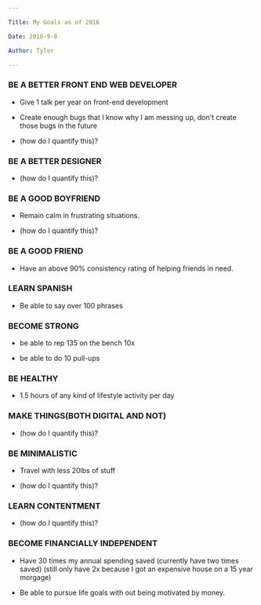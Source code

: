 ```yaml
---

Title: My Goals as of 2016

Date: 2016-9-8

Author: Tyler

---
```


### BE A BETTER FRONT END WEB DEVELOPER

-   Give 1 talk per year on front-end development

-   Create enough bugs that I know why I am messing up, don\'t create those bugs in the future

-   (how do I quantify this)?

### BE A BETTER DESIGNER

-   (how do I quantify this)?

### BE A GOOD BOYFRIEND

-   Remain calm in frustrating situations.

-   (how do I quantify this)?

### BE A GOOD FRIEND

-   Have an above 90% consistency rating of helping friends in need.

### LEARN SPANISH

-   Be able to say over 100 phrases

### BECOME STRONG

-   be able to rep 135 on the bench 10x

-   be able to do 10 pull-ups

### BE HEALTHY

-   1.5 hours of any kind of lifestyle activity per day

### MAKE THINGS(BOTH DIGITAL AND NOT)

-   (how do I quantify this)?

### BE MINIMALISTIC

-   Travel with less 20lbs of stuff

-   (how do I quantify this)?

### LEARN CONTENTMENT

-   (how do I quantify this)?

### BECOME FINANCIALLY INDEPENDENT

-   Have 30 times my annual spending saved (currently have two times saved) (still only have 2x because I got an expensive house on a 15 year morgage)

-   Be able to pursue life goals with out being motivated by money.